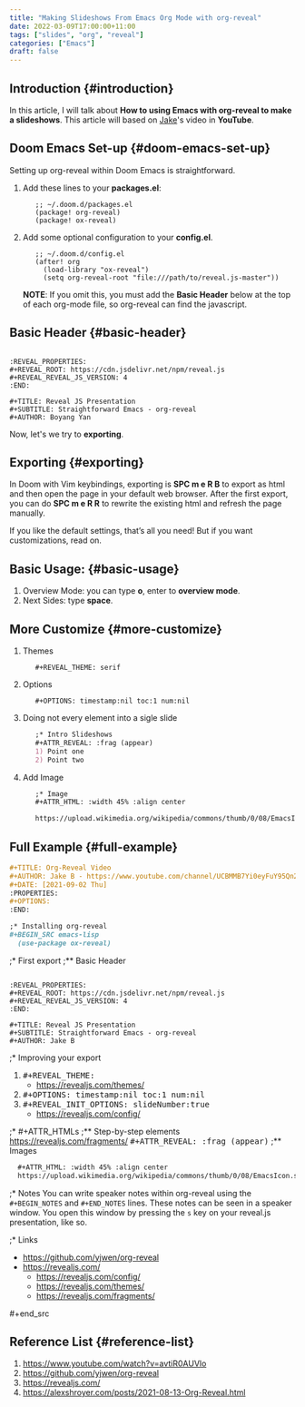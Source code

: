 ```yaml
---
title: "Making Slideshows From Emacs Org Mode with org-reveal"
date: 2022-03-09T17:00:00+11:00
tags: ["slides", "org", "reveal"]
categories: ["Emacs"]
draft: false
---
```


## Introduction {#introduction}

In this article, I will talk about **How to using Emacs with org-reveal to make a slideshows**. This article will based on [Jake](https://www.youtube.com/watch?v=avtiR0AUVlo)'s video in **YouTube**.


## Doom Emacs Set-up {#doom-emacs-set-up}

Setting up org-reveal within Doom Emacs is straightforward.

1.  Add these lines to your **packages.el**:

    ```emacs-lisp
       ;; ~/.doom.d/packages.el
       (package! org-reveal)
       (package! ox-reveal)
    ```
2.  Add some optional configuration to your **config.el**.

    ```emacs-lisp
       ;; ~/.doom.d/config.el
       (after! org
         (load-library "ox-reveal")
         (setq org-reveal-root "file:///path/to/reveal.js-master"))
    ```

    **NOTE**: If you omit this, you must add the **Basic Header** below at the top of each org-mode file, so org-reveal can find the javascript.


## Basic Header {#basic-header}

```nil

:REVEAL_PROPERTIES:
#+REVEAL_ROOT: https://cdn.jsdelivr.net/npm/reveal.js
#+REVEAL_REVEAL_JS_VERSION: 4
:END:

#+TITLE: Reveal JS Presentation
#+SUBTITLE: Straightforward Emacs - org-reveal
#+AUTHOR: Boyang Yan
```

Now, let's we try to **exporting**.


## Exporting {#exporting}

In Doom with Vim keybindings, exporting is **SPC m e R B** to export as html and then open the page in your default web browser. After the first export, you can do **SPC m e R R** to rewrite the existing html and refresh the page manually.

If you like the default settings, that’s all you need! But if you want customizations, read on.


## Basic Usage: {#basic-usage}

1.  Overview Mode: you can type **o**, enter to **overview mode**.
2.  Next Sides: type **space**.


## More Customize {#more-customize}

1.  Themes

    ```file
       #+REVEAL_THEME: serif
    ```
2.  Options

    ```file
       #+OPTIONS: timestamp:nil toc:1 num:nil
    ```
3.  Doing not every element into a sigle slide

    ```org
       ;* Intro Slideshows
       #+ATTR_REVEAL: :frag (appear)
       1) Point one
       2) Point two
    ```
4.  Add Image

    ```org
       ;* Image
       #+ATTR_HTML: :width 45% :align center

       https://upload.wikimedia.org/wikipedia/commons/thumb/0/08/EmacsIcon.svg/1200px-EmacsIcon.svg.png
    ```


## Full Example {#full-example}

```org
#+TITLE: Org-Reveal Video
#+AUTHOR: Jake B - https://www.youtube.com/channel/UCBMMB7Yi0eyFuY95Qn2o0Yg/
#+DATE: [2021-09-02 Thu]
:PROPERTIES:
#+OPTIONS:
:END:

;* Installing org-reveal
#+BEGIN_SRC emacs-lisp
  (use-package ox-reveal)
```

;\* First export
;\*\* Basic Header

```nil

:REVEAL_PROPERTIES:
#+REVEAL_ROOT: https://cdn.jsdelivr.net/npm/reveal.js
#+REVEAL_REVEAL_JS_VERSION: 4
:END:

#+TITLE: Reveal JS Presentation
#+SUBTITLE: Straightforward Emacs - org-reveal
#+AUTHOR: Jake B
```

;\* Improving your export

1.  <kbd>#+REVEAL_THEME:</kbd>
    -   <https://revealjs.com/themes/>
2.  <kbd>#+OPTIONS: timestamp:nil toc:1 num:nil</kbd>
3.  <kbd>#+REVEAL_INIT_OPTIONS: slideNumber:true</kbd>
    -   <https://revealjs.com/config/>

;\* #+ATTR_HTMLs
;\*\* Step-by-step elements
<https://revealjs.com/fragments/>
<kbd>#+ATTR_REVEAL: :frag (appear)</kbd>
;\*\* Images

```org
  #+ATTR_HTML: :width 45% :align center
  https://upload.wikimedia.org/wikipedia/commons/thumb/0/08/EmacsIcon.svg/1024px-EmacsIcon.svg.png
```

;\* Notes
You can write speaker notes within org-reveal using the `#+BEGIN_NOTES` and `#+END_NOTES` lines. These notes can be seen in a speaker window. You open this window by pressing the `s` key on your reveal.js presentation, like so.

;\* Links

-   <https://github.com/yjwen/org-reveal>
-   <https://revealjs.com/>
    -   <https://revealjs.com/config/>
    -   <https://revealjs.com/themes/>
    -   <https://revealjs.com/fragments/>

\#+end_src


## Reference List {#reference-list}

1.  <https://www.youtube.com/watch?v=avtiR0AUVlo>
2.  <https://github.com/yjwen/org-reveal>
3.  <https://revealjs.com/>
4.  <https://alexshroyer.com/posts/2021-08-13-Org-Reveal.html>
